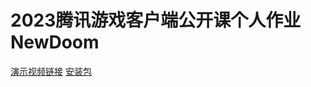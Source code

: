 # 2023腾讯游戏客户端公开课个人作业 NewDoom
[演示视频链接](https://share.weiyun.com/lgHBoM0E)
[安装包](https://share.weiyun.com/VFJQW2oa)
